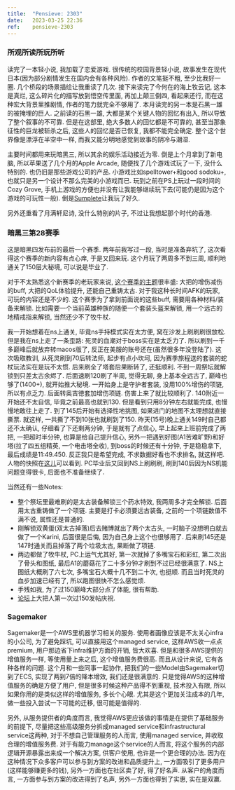 ```yaml
---
title:  "Pensieve: 2303"
date:   2023-03-25 22:36
ref:    pensieve-2303
---
```



### 所观所读所玩所听

读完了一本轻小说, 我加载了恋爱游戏. 很传统的校园背景轻小说, 故事发生在现代日本(因为部分剧情发生在国内会有各种风险). 作者的文笔挺不粗, 至少比我好一圈. 几个桥段的场景描绘让我重读了几次. 接下来读完了今何在的海上牧云记, 这本是真烂, 这么碎片化的描写放到悟空传里面, 再加上颠三倒四, 看起来还行, 而在这种宏大背景里推剧情, 作者的笔力就完全不够用了. 本月读完的另一本是石黑一雄的被掩埋的巨人. 之前读的石黑一雄, 大都是某个关键人物的回忆有出入, 所以导致了整个叙事的不可靠. 但是在这部里, 绝大多数人的回忆都是不可靠的, 甚至当那象征性的巨龙被斩杀之后, 这些人的回忆是否已恢复, 我都不能完全确定. 整个这个世界像是漂浮在半空中一样, 而我又能分明地感觉到故事的阴冷与潮湿.

主要时间都用来玩暗黑三, 所以其余的娱乐活动接近为零. 倒是上个月拿到了新电脑, 所以苹果送了几个月的Apple Arcade, 随便找了几个游戏试玩了一下, 没什么特别的. 也仍旧是那些游戏公司的产品. 小游戏比如spelltower+和good sodoku+, 也就只是另一个设计不那么完美的小游戏而已. 玩到之前在PS上玩过一段时间的Cozy Grove, 手机上游戏的方便也并没有让我能够继续玩下去(可能仍是因为这个游戏的可玩性一般). 倒是[Sumplete](https://sumplete.com)让我玩了好久.

另外还重看了月满轩尼诗, 没什么特别的片子, 不过让我想起那个时代的香港.

### 暗黑三第28赛季

这是暗黑四发布前的最后一个赛季. 两年前我写过一段, 当时是准备弃坑了, 这次看得这个赛季的新内容有点心痒, 于是又回来玩. 这个月玩了两周多不到三周, 顺利地通关了150层大秘境, 可以说是毕业了. 

对于不太熟悉这个新赛季的老玩家来说, [这个赛季的主题](https://news.blizzard.com/en-us/diablo3/23897180/season-28-rites-of-sanctuary-now-live)很丰盛: 大把的增伤减伤的buff, 大把的QoL体验提升, 还能自己重铸太古. 对于我这种长时间AFK的玩家, 可玩的内容还是不少的. 这个赛季为了拿到前面说的这些buff, 需要用各种材料/装备来解锁. 比如需要一个当前英雄种族的随便一个套装头盔来解锁, 用一个远古的地精戒指来解锁, 当然还少不了牧牛杖.

我一开始想着在ns上通关, 毕竟ns手持模式实在太方便, 窝在沙发上刷刷刷很放松. 但是我在ns上走了一条歪路: 死灵的血潮对于boss实在是太乏力了. 所以刷到一千多巅峰后就放弃转macos版了, 反正在美服的账号还在(虽然很多年没登陆了). 这次吸取教训, 从死灵刷到70后转法师, 起步有点小坎坷, 因为赛季旅程送的套装的蛇杖玩法实在是玩不太惯. 后来刷全了塔套后果断转了, 还挺顺利. 不到一周祭坛就解锁到只差太古余烬了. 后面速刷120刷了半周, 觉得无聊, 身上基本全远古了, 巅峰也够了(1400+), 就开始推大秘境. 一开始身上是守护者套装, 没用100%增伤的项链, 所以有点乏力. 后面转奥吉徳套加增伤项链. 伤害上来了就比较顺利了. 140附近一开始还不太自信, 毕竟之前最高也就到130. 但是看到只用8分钟左右就能完成, 也慢慢地敢往上走了. 到了145后开始有选择性地挑图, 如果进门的地图不太理想就直接撕票. 就这样, 一共撕了不到10张也就刷到了150. 昨天(15号)晚上通关149时自己都还不太确认, 仔细看了下还剩两分钟, 于是就有了点信心, 早上起来上班前完成了两把, 一把超时半分钟, 也算是给自己提升信心, 另外一把遇到好图(A1苦难旷野)和好塔(拉了四五组精英, 一个电击塔全收), 到boss的时候还有十分钟, 于是稳稳拿下, 最后成绩是11:49.450. 反正我只是希望完成, 不求数据好看也不求排名, 就这样吧. 人物的快照在[这儿](https://us.diablo3.blizzard.com/en-us/profile/xiaket-1483/hero/146688213)可以看到. PC毕业后又回到NS上刷刷刷, 刷到140后因为NS机能问题变得很卡, 后面也不准备继续了.

当然还有一些Notes:

- 整个祭坛里最难刷的是太古装备解锁三个药水特效, 我两周多才完全解锁. 后面用太古重铸做了一个项链. 主要是打卡必须要远古装备, 之前的一个项链数值不满不说, 属性还是普通的.
- 刚解锁双黄蛋(双太古掉落)后去赌博就出了两个太古头, 一时脑子没想明白就去做了一个Karini, 后面很是后悔, 因为自己身上这个也很够用了. 后来刷145还是147时通关而且掉落了两个垃圾太古, 果断做了项链.
- 两边都做了牧牛杖, PC上运气尤其好, 第一次就掉了多嘴宝石和彩虹, 第二次出了骨头和图纸, 最后A1的蘑菇花了二十多分钟才刷到不过已经很满意了. NS上图纸大概刷了六七次, 多嘴宝石大概十几不到二十次, 也挺顺. 而且当时死灵的血步加速已经有了, 所以跑图很快不怎么感觉烦.
- 手残如我, 为了过150巅峰大部分点了体能, 很有帮助.
- [论坛](https://bbs.d.163.com/forum-205-1.html)上大把人第一次过150发帖庆祝.


### Sagemaker

Sagemaker是一个AWS里机器学习相关的服务. 使用者画像应该是不太关心infra的小公司, 为了避免踩坑, 可以直接用这个managed service, 这样AWS收一点点premium, 用户那边省下infra维护方面的开销, 皆大欢喜. 但是和很多AWS提供的增值服务一样, 等使用量上来之后, 这个增值服务费很高. 而且从设计来说, 它有各种各样的问题. 这个月和一些同事一起协作, 把我们的一些Model由Sagemaker切到了ECS, 实现了两到7倍的降本增效, 我们还是很满意的. 只是觉得AWS的这种增值服务的确是方便了用户, 但是很多时候这种产品得不到重视, 技术投入有限, 所以如果你用的是类似这样的增值服务, 多长个心眼. 尤其是这个更加关注成本的几年, 做一些投入尝试一下可能的迁移, 很可能是值得的.

另外, 从服务提供者的角度而言, 我觉得AWS更应该做的事情是在提供了基础服务的前提下, 尽量把这些高级服务分拆成managed service和infrastructural service这两种, 对于不想自己管理服务的人而言, 使用managed service, 并收取合理的增值服务费. 对于有能力manage这个service的人而言, 将这个服务的内部逻辑开源暴露出来成一个解决方案, 供客户使用, 也许是一个更合理的办法. 因为在这种情况下众多客户可以参与到方案的改进和品质提升上, 一方面吸引了更多用户(这样能够赚更多的钱), 另外一方面也在社区卖了好, 得了好名声. 从客户的角度而言, 一方面参与到方案的改进得到了名声, 另外一方面也得到了实惠, 实在是双赢.
